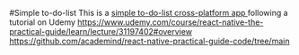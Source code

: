 #Simple to-do-list
This is a <u>simple to-do-list cross-platform app </u> following a tutorial on Udemy 
https://www.udemy.com/course/react-native-the-practical-guide/learn/lecture/31197402#overview
https://github.com/academind/react-native-practical-guide-code/tree/main

